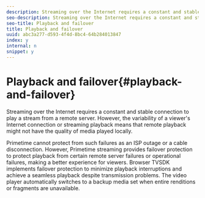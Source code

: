 ```yaml
---
description: Streaming over the Internet requires a constant and stable connection to play a stream from a remote server. However, the variability of a viewer's Internet connection or streaming playback means that remote playback might not have the quality of media played locally.
seo-description: Streaming over the Internet requires a constant and stable connection to play a stream from a remote server. However, the variability of a viewer's Internet connection or streaming playback means that remote playback might not have the quality of media played locally.
seo-title: Playback and failover
title: Playback and failover
uuid: abc3a277-d593-4f4d-8bc4-64b284013847
index: y
internal: n
snippet: y
---
```


# Playback and failover{#playback-and-failover}

Streaming over the Internet requires a constant and stable connection to play a stream from a remote server. However, the variability of a viewer's Internet connection or streaming playback means that remote playback might not have the quality of media played locally.

Primetime cannot protect from such failures as an ISP outage or a cable disconnection. However, Primetime streaming provides failover protection to protect playback from certain remote server failures or operational failures, making a better experience for viewers. Browser TVSDK implements failover protection to minimize playback interruptions and achieve a seamless playback despite transmission problems. The video player automatically switches to a backup media set when entire renditions or fragments are unavailable. 
